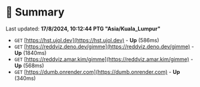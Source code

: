 # 📖 Summary
Last updated: **17/8/2024, 10:12:44 PTG "Asia/Kuala_Lumpur"**

- `GET` [https://hst.ujol.dev](https://hst.ujol.dev) - **Up** (586ms)
- `GET` [https://reddviz.deno.dev/gimme](https://reddviz.deno.dev/gimme) - **Up** (1840ms)
- `GET` [https://reddviz.amar.kim/gimme](https://reddviz.amar.kim/gimme) - **Up** (568ms)
- `GET` [https://dumb.onrender.com](https://dumb.onrender.com) - **Up** (340ms)
